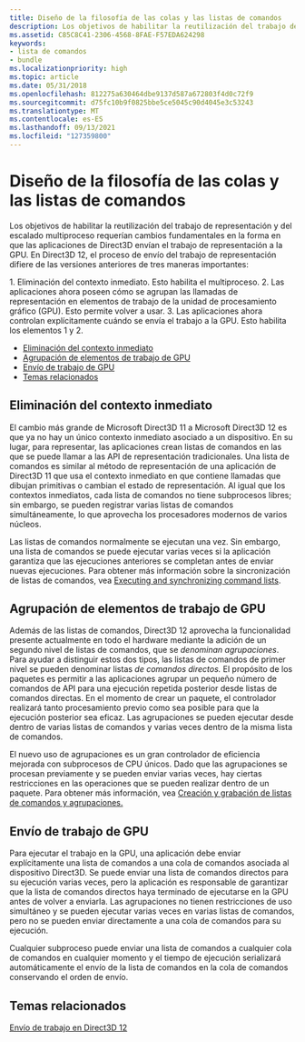 ```yaml
---
title: Diseño de la filosofía de las colas y las listas de comandos
description: Los objetivos de habilitar la reutilización del trabajo de representación y del escalado multiproceso requerían cambios fundamentales en la forma en que las aplicaciones de Direct3D envían el trabajo de representación a la GPU.
ms.assetid: C85C8C41-2306-4568-8FAE-F57EDA624298
keywords:
- lista de comandos
- bundle
ms.localizationpriority: high
ms.topic: article
ms.date: 05/31/2018
ms.openlocfilehash: 812275a630464dbe9137d587a672803f4d0c72f9
ms.sourcegitcommit: d75fc10b9f0825bbe5ce5045c90d4045e3c53243
ms.translationtype: MT
ms.contentlocale: es-ES
ms.lasthandoff: 09/13/2021
ms.locfileid: "127359800"
---
```

# <a name="design-philosophy-of-command-queues-and-command-lists"></a>Diseño de la filosofía de las colas y las listas de comandos

Los objetivos de habilitar la reutilización del trabajo de representación y del escalado multiproceso requerían cambios fundamentales en la forma en que las aplicaciones de Direct3D envían el trabajo de representación a la GPU. En Direct3D 12, el proceso de envío del trabajo de representación difiere de las versiones anteriores de tres maneras importantes:

<dl> 1. Eliminación del contexto inmediato. Esto habilita el multiproceso.  
2. Las aplicaciones ahora poseen cómo se agrupan las llamadas de representación en elementos de trabajo de la unidad de procesamiento gráfico (GPU). Esto permite volver a usar.  
3. Las aplicaciones ahora controlan explícitamente cuándo se envía el trabajo a la GPU. Esto habilita los elementos 1 y 2.  
</dl>

-   [Eliminación del contexto inmediato](#removal-of-the-immediate-context)
-   [Agrupación de elementos de trabajo de GPU](#grouping-of-gpu-work-items)
-   [Envío de trabajo de GPU](#gpu-work-submission)
-   [Temas relacionados](#related-topics)

## <a name="removal-of-the-immediate-context"></a>Eliminación del contexto inmediato

El cambio más grande de Microsoft Direct3D 11 a Microsoft Direct3D 12 es que ya no hay un único contexto inmediato asociado a un dispositivo. En su lugar, para representar, las aplicaciones crean listas de comandos en las que se puede llamar a las API de representación tradicionales. Una lista de comandos es similar al método de representación de una aplicación de Direct3D 11 que usa el contexto inmediato en que contiene llamadas que dibujan primitivas o cambian el estado de representación. Al igual que los contextos inmediatos, cada lista de comandos no tiene subprocesos libres; sin embargo, se pueden registrar varias listas de comandos simultáneamente, lo que aprovecha los procesadores modernos de varios núcleos.

Las listas de comandos normalmente se ejecutan una vez. Sin embargo, una lista de comandos se puede ejecutar varias veces si la aplicación garantiza que las ejecuciones anteriores se completan antes de enviar nuevas ejecuciones. Para obtener más información sobre la sincronización de listas de comandos, vea [Executing and synchronizing command lists](executing-and-synchronizing-command-lists.md).

## <a name="grouping-of-gpu-work-items"></a>Agrupación de elementos de trabajo de GPU

Además de las listas de comandos, Direct3D 12 aprovecha la funcionalidad presente actualmente en todo el hardware mediante la adición de un segundo nivel de listas de comandos, que se *denominan agrupaciones*. Para ayudar a distinguir estos dos tipos, las listas de comandos de primer nivel se pueden denominar listas *de comandos directos.* El propósito de los paquetes es permitir a las aplicaciones agrupar un pequeño número de comandos de API para una ejecución repetida posterior desde listas de comandos directas. En el momento de crear un paquete, el controlador realizará tanto procesamiento previo como sea posible para que la ejecución posterior sea eficaz. Las agrupaciones se pueden ejecutar desde dentro de varias listas de comandos y varias veces dentro de la misma lista de comandos.

El nuevo uso de agrupaciones es un gran controlador de eficiencia mejorada con subprocesos de CPU únicos. Dado que las agrupaciones se procesan previamente y se pueden enviar varias veces, hay ciertas restricciones en las operaciones que se pueden realizar dentro de un paquete. Para obtener más información, vea [Creación y grabación de listas de comandos y agrupaciones.](recording-command-lists-and-bundles.md)

## <a name="gpu-work-submission"></a>Envío de trabajo de GPU

Para ejecutar el trabajo en la GPU, una aplicación debe enviar explícitamente una lista de comandos a una cola de comandos asociada al dispositivo Direct3D. Se puede enviar una lista de comandos directos para su ejecución varias veces, pero la aplicación es responsable de garantizar que la lista de comandos directos haya terminado de ejecutarse en la GPU antes de volver a enviarla. Las agrupaciones no tienen restricciones de uso simultáneo y se pueden ejecutar varias veces en varias listas de comandos, pero no se pueden enviar directamente a una cola de comandos para su ejecución.

Cualquier subproceso puede enviar una lista de comandos a cualquier cola de comandos en cualquier momento y el tiempo de ejecución serializará automáticamente el envío de la lista de comandos en la cola de comandos conservando el orden de envío.

## <a name="related-topics"></a>Temas relacionados

<dl> <dt>

[Envío de trabajo en Direct3D 12](command-queues-and-command-lists.md)
</dt> </dl>

 

 




